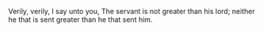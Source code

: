 Verily, verily, I say unto you, The servant is not greater than his lord; neither he that is sent greater than he that sent him.
